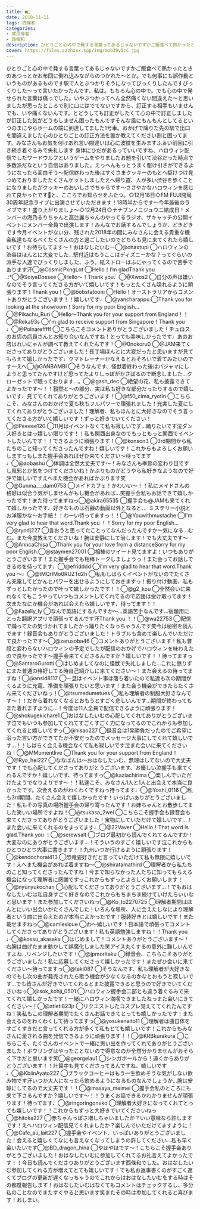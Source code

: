 ```yaml
---
title: ■□
date: 2018-11-11
tags: 西條和
categories: 
- 成员博客
- 西條和
description: ひとりごと心の中で発する言葉ってあるじゃないですかご飯食べて熱かったときのあつっとかお布団に倒れ込みながらのつかれた〜とか。でも何事にも誤作動というものがあるものです駅で人とぶつかりそうになってび...
cover: https://files.zzzhxxx.top/img/mob39v5cC.jpg 
---
```


ひとりごと心の中で発する言葉ってあるじゃないですかご飯食べて熱かったときのあつっとかお布団に倒れ込みながらのつかれた〜とか。でも何事にも誤作動というものがあるものです駅で人とぶつかりそうになってびっくりしたんですびっくりした〜って言いたかったんです、私は。もちろん心の中で。でも心の中で発せられた言葉は痛っでした。いやぶつかってへん全然痛くない間違えた〜と思いましたが思ったところで別に口にはでてないですから、訂正する相手もいませんでも、いや痛くないんです。とどうしても訂正がしたくて心の中で訂正しましたが訂正した気がどうもしません困ったもんですそんな風にもんもんとしてるといつのまにやらホームの端に到達してました1号車。おかげで降りた先の駅で出口を間違えました心のひとりごとの訂正方法を誰か教えてください割と困ってます。みなさんもお気を付けあれ言い間違いは心に波紋を生みますふぁい前回に引き続き着ぐるみで失礼します 身体にひだがあるっていいですね、ハロウィン配信でしたワードウルフというゲームをやりましたお題を引いて渋谷だった時点で多数派だなという自信はありました。えっへんもっとうまく駆け引きができるようになったら面白そう〜配信終わった後はすぐさまクッキーのもとへ駆けつけ見つめておりましたたくさんゲットしましたえへ帰り道、人が多い渋谷を歩くことになりましたがクッキーのおいしさでちゃらです〜ささやかなハロウィンを感じれて良かったです🎃と、ここらでお知らせをふたつ。◇12月18日◇FM FUJI開局30周年記念ライブに出演させていただきます！18時半からです〜今年最後のライブです！盛り上がりましょ〜◇12月24日◇ナナブンノニジュウニ結成日！メンバーの海乃るりちゃんと高辻麗ちゃんのやってるラジオ、ザキャッチの公開イベントにメンバー全員で出演します！みんなでお話するんでしょうか、どきどきです今月イベントがない分、残された2018年の間にみなさんに会える貴重な機会私達もなるべくたくさんの方と過ごしたいのでどちらも見に来てくれたら嬉しいです！お待ちしてます〜！おはなしたいむー◯@ohaxtupi ◯ハロウィンの渋谷はほんとに大変でした…駅付近はもうここはディズニーかな？ってぐらいの派手な人達でびっくりしました、ふう。紙ストローはふにゃってくるので苦手であります汗◯@CosmicPkngLot ◯Hello！I’m gladThank you .:*◯@SoiyaDossee ◯Hello〜！Thank you♩◯@Xwos2 ◯自分の声は嫌いなのでそう言ってくださる方がいて嬉しいです！もっとたくさん喋れるように頑張ります！Thank you！◯@bobstatooni ◯Hello！オーストラリアからコメントありがとうございます！！嬉しいです♩◯@yancharappu ◯Thank you for looking at the showroom！Sorry for my poor English…◯@Pikachu_Ruri ◯Hello〜Thank you for your support from England！！◯@Reka93s ◯I'm glad to receive support from Singapore！Thank you ♩◯@Polnarefffff ◯こちらこそコメントありがとうございました！チュロスのお店の店員さんとお知り合いなんですね！とっても美味しかったです♩あのお店はれいにゃんが調べて教えてくれたんです！◯@0nokoru0 ◯@JAM来てくださってありがとうございました！長丁場ほんとに大変だったと思いますが見てもらえて嬉しかったです♩クマトレーナーかなえるとおそろいで着てみたいのです〜えへ◯@GANBAMBI ◯そうなんです、怪獣着終わった後はパジャマにしようと思ってたんですけど思ってたよりしっぽがかさばるので断念しました…クローゼットで眠っております…。◯@gash_dec ◯絶望の花、私も披露できてよかったです〜！！毅然と〜の部分、実は私も好きな部分だったりするので嬉しいです♩見ててくれてありがとうございます！◯@f50_cima_ryotin ◯こちらこそ、みなさんのおかげで夏も秋もフルパワーで頑張れました！充実した夏にしてくれてありがとうございました！理解者、私もほんとに大好きなのでそう言ってくださる方がいて嬉しいです！ずっと好きでいてください！◯@Peeeee120 ◯11月はイベントなくて私も寂しいです…踊りたいです泣ダンス好きとはっ嬉しい限りです！！私も関西出身なのでもっともっと関西でイベントしたいんです！！できるように頑張ります！◯@konson3 ◯3rd期間から私たちのこと知ってくださったんですね！嬉しいです！これからもよろしくお願いしますっもしまた握手会あればぜひ来てください〜待ってます♩◯@aobashu ◯体調は全然大丈夫です〜！みなさんも季節の変わり目ですし風邪とか気をつけてくださいね！かぶりものがどうやら私好きなようなので好評で嬉しいですえへまた機会があればかぶります笑◯@Gunma___dam0753 ◯メイドカフェ！かわいい〜！！私にメイドさんの格好は似合う気がしませんがもし機会があれば…笑握手会私もお話できて嬉しかったです！また待ってますねっ◯@akira65535 ◯握手会も@JAMも来てくれて嬉しかったです♩好きなものは石鹸の動画以外となると、、ミステリー小説とお洋服かな〜お手紙！！わーい待ってますっ！！◯@Youwithmustache ◯I'm very glad to hear that word.Thank you ！！Sorry for my poor English…◯@ryodj227 ◯言おうと思ってたことってなんだったんですか〜気になる…むむ。また今度教えてくださいね！腕は安静にして治します！でも大丈夫です〜◯@AnncaChisa ◯Thank you for your love from a distanceSorry for my poor English.◯@staymen27001 ◯相棒のツイート見てますよ！いつもありがとうございます！また握手会でも相棒トークしましょうっ！また会ってお話しできるのを待ってます♩◯@efridddd ◯I'm very glad to hear that word.Thank you 〜♩◯@tMQrlMo0RUZTd2h ◯私もしばらくイベントがないのでたくさん充電してどかんとパワーを出せるようにしておきますっ！振り付け動画、私もずっとしたかったので叶って嬉しかったです！！◯@g2_kou ◯全然会いに来れなくてもこうやっていつもコメントしてくれてるので応援は受け取ってます！次またなにか機会があれば会えたら嬉しいです♩待ってます！！◯@Fazelly_ly ◯なんで英語にするんですか〜…英語苦手なんです…宿題用にとった翻訳アプリで頑張ってるんです汗Thank you ！！◯@wa22753 ◯配信で踊ってたの気づかれてましたかっ踊りたくなっちゃうんです笑今は秘密を読んでます！録音会もありがとうございました！トラブルも含めて楽しんでいただけて良かったです〜◯@zarusoba46 ◯コメントありがとうございます！私も普段と変わらないハロウィンの予定でしたが配信のおかげでハロウィンを味わえたので良かったです〜握手会来てくださるんですか？嬉しいです！！待ってますっ◯@SantaroGurotti ◯はじめましてなのに怪獣で失礼しました…これに懲りずにまた普通の格好してる時自己紹介しに来てください〜！また会えるの待ってますね！◯@ansid8117 ◯一旦はイベント事は落ち着いたので私達も次の期間がくるように充電、準備を頑張りたいと思います！また会う機会ができたらたくさん来てくださいねっ！◯@tsumedumetues ◯私も理解者の制服大好きなんです〜！！だから着れなくなるとおもうとすごく悲しいんです…期間が終わってもまた着れますように…！今度は11人全員で配信できるように頑張ります！◯@shokugekichare1 ◯おはなしたいむの心配してくれてありがとうございます泣でもいつも参加してくれてすごくすごく力になってるのでこれからも参加してくれると嬉しいですっ◯@hisao227 ◯録音会は1発勝負だったのでご希望に沿った言い方ができてたか不安だったのでメッセージ大事にしてくれて嬉しいです…！！しばらく会える機会なくて私も寂しいです泣また会いに来てくださいね！◯@MMomentlive ◯Thank you for your support from England！◯@Ryo_hei227 ◯ななばんは〜おはなしたいむ、無理はしてないので大丈夫です！でも心配してくださってありがとうございます、お優しい泣握手も来てくれるんですか！嬉しいです、待ってますっ◯@kaziachirima ◯楽しんでいただけたようでなりよりです〜！！私達こそ、みなさん1人と1人と出会えて本当に良かったです。次会えるのがわくわくですねっ待ってます♩◯@Yoshi_0116 ◯私も3rd期間、たくさん会えて嬉しかったです！いっぱいありがとうございました！私もその写真の場所握手会の帰り寄ったんです！お姉ちゃんとお散歩してました笑いい場所ですよね！◯@tsukasa_2wei ◯こちらこそ握手会も録音会も来てくださってありがとうございました！宝物にしていただけて嬉しいです…！また会いに来てくれるのをまってます♩◯@22Vaver ◯Hello！That word is glad.Thank you ！◯@screwsalt ◯ブログ最初から読んでくれてるんですか！大変なのにありがとうございます…！そういうのすごく嬉しいです泣これからもひとつひとつ大事に書きます！！九州いつか行けるように頑張ります！◯@kendochorai413 ◯恐竜姿好きだと言っていただけて私も無限に嬉しいです！えへまた機会があれば着ますね〜◯@shiratamathird ◯理解者から私たちのこと知ってくださったんですね！今まで知らなかった人たちに知ってもらえる機会になって理解者に感謝ですっこれからもずっとよろしくお願いします！◯@nyunyukochan ◯心配してくださってありがとうございます…！でもおはなしたいむは私自身すごく好きなのでこれからもちまちま続けていけたらいいなと思います！また参加してくださいねっ◯@Ko_to2270725 ◯理解者期間はほんとにいい出会いがたくさんでした！いろんな場所、人に会えたしなにより理解者という曲に出会えたのが本当によかったです！服装好きとは嬉しいです！また載せますねっ◯@camlesloue ◯わ〜嬉しいです！日本語で頑張ってコメントしてくださってありがとうございます！私も英語勉強しますね！！Thank you ♩◯@kossu_akasaka ◯はじめまして！コメントありがとうございます〜！右腕は曲げたまま動かして誤魔化しました笑アイス丸くするの意外に難しいんですよね…リベンジしたいです！◯@jpmoritaku ◯録音会、こちらこそありがとうございました！私に応募してくださって嬉しかったです！またぜひ会いに来てください〜待ってますっ◯@taki087 ◯そうなんです、私も理解者が大好きなのでもし次の曲が発売されたら歌う機会が少なくなるのかなとおもうと寂しいです…でも皆さんが好きでいてくれるとまた披露できると思うので好きでいてくださいねっ◯@sok_kohji_0501 ◯ハロウィン握手会二部とも違う着ぐるみで来てくれて嬉しかったです！一緒にハロウィン満喫できましたねっまた会いにきてください〜！◯@atleti823jr ◯リクエストしたコスプレ覚えててくれたんですね！笑私もこの理解者期間でたくさんお話できてとっても嬉しかったです！また会えるのをわくわくして待ってますっ◯@yosukenaito11 ◯理解者は曲自体をすごくすきだと言ってくれる方が多くて私もとても嬉しいです！これからもみなさんに愛される曲を発信できるように頑張ります！！◯@KRBkurakura ◯こちらこそ、たくさんのイベントで一緒に思い出を作ってくれてありがとうございました！ボウリングはやったことないので得意なのか全然分かりませんがおそらく下手だと思います笑◯@georgelau1 ◯シンガポールから！遠くからありがとうございます！！計算中も見てくださってるんですね、嬉しいです♩◯@KbiinAyato227 ◯ブラックコーヒーはもう一生飲めそうな気がしない飲み物です汗いつか大人になったら飲めるようになるものなんでしょうか…腕は安静にしてるので大丈夫です！！◯@masaya_meimei ◯握手会私のところにも来て下さるんですか？嬉しいです〜！！うまくお話できるかわかりませんが頑張ります！待ってます♩◯@ringoringoneko ◯理解者大好きになってくれてとっても嬉しいです！！これからもずっと大好きでいてくださいねっ◯@hitoka227 ◯赤ちゃんっぽさ増しちゃいましたか？いい意味なら許しますです！えへハロウィン配信見てくれましたか？楽しんでいただけてますように！◯@Cafe_au_lait227 ◯握手会やイベント、いっぱいありがとうございました！会えると嬉しくてなにも言えなくなってしまうの許してください…私も早く会いたいです◯@BD_dragon_hina ◯やほやほです〜！こちらこそ握手会ありがとうございました！おはなしたいむに参加してくれてるお礼言えてよかったです！！今日も読んでくださりありがとうございます西條和でした。おはなしたいむ参加してくれる方が増えてとても嬉しいです！でも私お返事書くのがすごく遅くてブログの更新が遅くなっちゃうのでこれからはおはなしたいむをする時はその都度報告します！おはなしたいむはなくてもコメントはチェックするし、多分私のことなのでまたすぐやると思います笑またその時は参加してくれると喜びます！おしまい。


